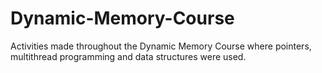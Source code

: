 # Dynamic-Memory-Course
Activities made throughout the Dynamic Memory Course where pointers, multithread programming and data structures were used.
